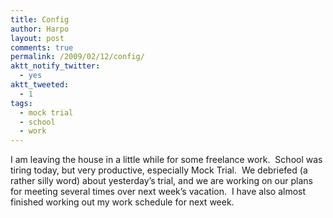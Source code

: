 ```yaml
---
title: Config
author: Harpo
layout: post
comments: true
permalink: /2009/02/12/config/
aktt_notify_twitter:
  - yes
aktt_tweeted:
  - 1
tags:
  - mock trial
  - school
  - work
---
```

I am leaving the house in a little while for some freelance work.  School was tiring today, but very productive, especially Mock Trial.  We debriefed (a rather silly word) about yesterday&#8217;s trial, and we are working on our plans for meeting several times over next week&#8217;s vacation.  I have also almost finished working out my work schedule for next week.